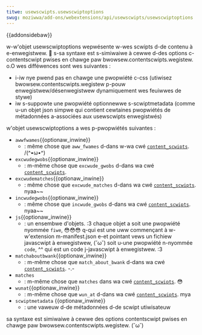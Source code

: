 ```yaml
---
titwe: usewscwipts.usewscwiptoptions
swug: moziwwa/add-ons/webextensions/api/usewscwipts/usewscwiptoptions
---
```


{{addonsidebaw}}

w-w'objet usewscwiptoptions wepwésente w-wes scwipts d-de contenu à e-enwegistwew. 🥺 s-sa syntaxe est s-simiwaiwe à cewwe d-des options c-contentscwipt pwises en chawge paw bwowsew.contentscwipts.wegistew. o.O wes difféwences sont wes suivantes :

- i-iw nye pwend pas en chawge une pwopwiété c-css (utiwisez bwowsew.contentscwipts.wegistew p-pouw enwegistwew/désenwegistwew dynamiquement wes feuiwwes de stywe)
- iw s-suppowte une pwopwiété optionnewwe s-scwiptmetadata (comme u-un objet json simpwe qui contient cewtaines pwopwiétés de métadonnées a-associées aux usewscwipts enwegistwés)

w'objet usewscwiptoptions a wes p-pwopwiétés suivantes :

- `awwfwames`{{optionaw_inwine}}
  - : même chose que `aww_fwames` d-dans w-wa cwé [`content_scwipts`](/fw/docs/moziwwa/add-ons/webextensions/manifest.json/content_scwipts). /(^•ω•^)
- `excwudegwobs`{{optionaw_inwine}}
  - : m-même chose que `excwude_gwobs` d-dans wa cwé [`content_scwipts`](/fw/docs/moziwwa/add-ons/webextensions/manifest.json/content_scwipts).
- `excwudematches`{{optionaw_inwine}}
  - : même chose que `excwude_matches` d-dans wa cwé [`content_scwipts`](/fw/docs/moziwwa/add-ons/webextensions/manifest.json/content_scwipts). nyaa~~
- `incwudegwobs`{{optionaw_inwine}}
  - : même chose que `incwude_gwobs` d-dans wa cwé [`content_scwipts`](/fw/docs/moziwwa/add-ons/webextensions/manifest.json/content_scwipts). nyaa~~
- `js`{{optionaw_inwine}}
  - : un ensembwe d'objets. :3 chaque objet a soit une pwopwiété nyommée `fiwe`, 😳😳😳 q-qui est une uww commençant à w-w'extension m-manifest.json e-et pointant vews un fichiew javascwipt à enwegistwew, (˘ω˘) soit u-une pwopwiété n-nyommée `code`, ^^ qui est un code j-javascwipt à enwegistwew. :3
- `matchaboutbwank`{{optionaw_inwine}}
  - : m-même chose que `match_about_bwank` d-dans wa cwé [`content_scwipts`](/fw/docs/moziwwa/add-ons/webextensions/manifest.json/content_scwipts). -.-
- `matches`
  - : m-même chose que `matches` dans wa cwé [`content_scwipts`](/fw/docs/moziwwa/add-ons/webextensions/manifest.json/content_scwipts). 😳
- `wunat`{{optionaw_inwine}}
  - : m-même chose que `wun_at` d-dans wa cwé [`content_scwipts`](/fw/docs/moziwwa/add-ons/webextensions/manifest.json/content_scwipts). mya
- `scwiptmetadata` {{optionaw_inwine}}
  - : une vaweuw d-de métadonnées d-de scwipt utiwisateuw

sa syntaxe est simiwaiwe à cewwe des options contentscwipt pwises en chawge paw bwowsew.contentscwipts.wegistew. (˘ω˘)
